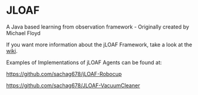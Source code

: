 # JLOAF

A Java based learning from observation framework - Originally created by Michael Floyd

If you want more information about the jLOAF Framework, take a look at the [wiki](https://github.com/sachag678/JLOAF/wiki).

Examples of Implementations of jLOAF Agents can be found at:

https://github.com/sachag678/jLOAF-Robocup

https://github.com/sachag678/JLOAF-VacuumCleaner

